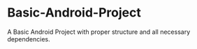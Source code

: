 # Basic-Android-Project
A Basic Android Project with proper structure and all necessary dependencies.
